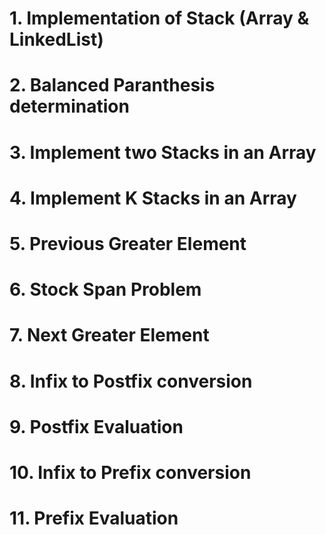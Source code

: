 # 1. Implementation of Stack (Array & LinkedList)

# 2. Balanced Paranthesis determination

# 3. Implement two Stacks in an Array

# 4. Implement K Stacks in an Array

# 5. Previous Greater Element

# 6. Stock Span Problem

# 7. Next Greater Element

# 8. Infix to Postfix conversion

# 9. Postfix Evaluation

# 10. Infix to Prefix conversion

# 11. Prefix Evaluation
